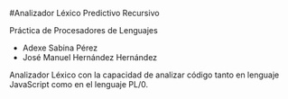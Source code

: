 #Analizador Léxico Predictivo Recursivo

Práctica de Procesadores de Lenguajes
- Adexe Sabina Pérez
- José Manuel Hernández Hernández

Analizador Léxico con la capacidad de analizar código
tanto en lenguaje JavaScript como en el lenguaje PL/0.
